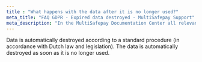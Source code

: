 ```yaml
---
title : "What happens with the data after it is no longer used?"
meta_title: "FAQ GDPR - Expired data destroyed - MultiSafepay Support"
meta_description: "In the MultiSafepay Documentation Center all relevant information regarding our Plugins and API. As well as Support pages for Payment Method, Tools and General Questions. You can also find the contact details of our Support Team and Integration Team."
---
```


Data is automatically destroyed according to a standard procedure (in accordance with Dutch law and legislation). The data is automatically destroyed as soon as it is no longer used.
